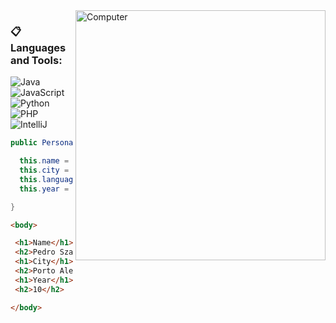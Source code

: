 <img src="https://raw.githubusercontent.com/MicaelliMedeiros/micaellimedeiros/master/image/computer-illustration.png" min-width="400px" max-width="400px" width="400px" align="right" alt="Computer">

### :clipboard: Languages and Tools:

  ![Java](https://img.shields.io/badge/Java-ED8B00?style=for-the-badge&logo=java&logoColor=white&color=black)
  ![JavaScript](https://img.shields.io/badge/JavaScript-000000?style=for-the-badge&logo=javascript&logoColor=yellow)
  ![Python](https://img.shields.io/badge/Python-07405E?style=for-the-badge&logo=python&logoColor=blue&color=black)
  ![PHP](https://img.shields.io/badge/php-black?style=for-the-badge&logo=PHP&logoColor=blue)
  ![IntelliJ](https://img.shields.io/badge/IntelliJ-000000?style=for-the-badge&logo=intellij-idea&logoColor=blue)


   
   ```java
   public Personal(String name, String city, String language, int year) {
   
     this.name = "Pedro Szavo Silva";
     this.city = "Porto Alegre";
     this.language = "Java";
     this.year = 10;

 }
 ```
 
 ```html
 <body>
 
  <h1>Name</h1>
  <h2>Pedro Szabo Silva</h2>
  <h1>City</h1>
  <h2>Porto Alegre<h2>
  <h1>Year</h1>
  <h2>10</h2>
 
 </body>
```
